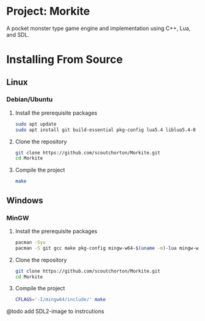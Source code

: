 # Project: Morkite

A pocket monster type game engine and implementation using C++, Lua, and SDL.

# Installing From Source

## Linux

### Debian/Ubuntu

1. Install the prerequisite packages

   ```bash
   sudo apt update
   sudo apt install git build-essential pkg-config lua5.4 liblua5.4-0 liblua5.4-0-dbg liblua5.4-dev libsdl2-2.0-0 libsdl2-dev libsdl2-image-2.0-0 libsdl2-image-dev
   ```

1. Clone the repository

   ```bash
   git clone https://github.com/scoutchorton/Morkite.git
   cd Morkite
   ```

1. Compile the project

   ```bash
   make
   ```

## Windows

### MinGW

1. Install the prerequisite packages

   ```bash
   pacman -Syu
   pacman -S git gcc make pkg-config mingw-w64-$(uname -m)-lua mingw-w64-$(uname -m)-SDL2
   ```

1. Clone the repository

   ```bash
   git clone https://github.com/scoutchorton/Morkite.git
   cd Morkite
   ```

1. Compile the project

   ```bash
   CFLAGS='-I/mingw64/include/' make
   ```



@todo add SDL2-image to instrcutions